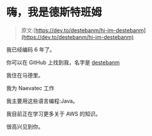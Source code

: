 # 嗨，我是德斯特班姆

> 原文:[https://dev.to/destebanm/hi-im-destebanm](https://dev.to/destebanm/hi-im-destebanm)

我已经编码 6 年了。

你可以在 GitHub 上找到我，名字是 [destebanm](https://github.com/destebanm)

我住在马德里。

我为 Naevatec 工作

我主要用这些语言编程:Java。

我目前正在学习更多关于 AWS 的知识。

很高兴见到你。